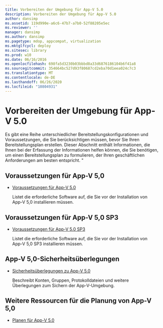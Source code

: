```yaml
---
title: Vorbereiten der Umgebung für App-V 5.0
description: Vorbereiten der Umgebung für App-V 5.0
author: dansimp
ms.assetid: 119d990e-a6c6-47b7-a7b0-52f88205e5ec
ms.reviewer: ''
manager: dansimp
ms.author: dansimp
ms.pagetype: mdop, appcompat, virtualization
ms.mktglfcycl: deploy
ms.sitesec: library
ms.prod: w10
ms.date: 06/16/2016
ms.openlocfilehash: 698fa5d3230b03bbbd8a33d6876186104b6f41a8
ms.sourcegitcommit: 354664bc527d93f80687cd2eba70d1eea024c7c3
ms.translationtype: MT
ms.contentlocale: de-DE
ms.lasthandoff: 06/26/2020
ms.locfileid: "10804931"
---
```

# Vorbereiten der Umgebung für App-V 5.0


Es gibt eine Reihe unterschiedlicher Bereitstellungskonfigurationen und Voraussetzungen, die Sie berücksichtigen müssen, bevor Sie Ihren Bereitstellungsplan erstellen. Dieser Abschnitt enthält Informationen, die Ihnen bei der Erfassung der Informationen helfen können, die Sie benötigen, um einen Bereitstellungsplan zu formulieren, der Ihren geschäftlichen Anforderungen am besten entspricht. "

## Voraussetzungen für App-V 5,0


-   [Voraussetzungen für App-V 5.0](app-v-50-prerequisites.md)

    Listet die erforderliche Software auf, die Sie vor der Installation von App-V 5,0 installieren müssen.

## Voraussetzungen für App-V 5,0 SP3


-   [Voraussetzungen für App-V 5.0 SP3](app-v-50-sp3-prerequisites.md)

    Listet die erforderliche Software auf, die Sie vor der Installation von App-V 5,0 SP3 installieren müssen.

## App-V 5,0-Sicherheitsüberlegungen


-   [Sicherheitsüberlegungen zu App-V 5.0](app-v-50-security-considerations.md)

    Beschreibt Konten, Gruppen, Protokolldateien und weitere Überlegungen zum Sichern der App-V-Umgebung.






## <a href="" id="other-resources-for-app-v-5-0-planning-"></a>Weitere Ressourcen für die Planung von App-V 5,0


-   [Planen für App-V 5.0](planning-for-app-v-50-rc.md)

 

 





